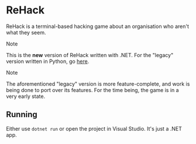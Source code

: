 # ReHack
ReHack is a terminal-based hacking game about an organisation who aren't what they seem.

> [!note]
> This is the **new** version of ReHack written with .NET. For the "legacy" version written in Python, go [here](WinFan3672/ReHackLegacy). 

> [!note]
> The aforementioned "legacy" version is more feature-complete, and work is being done to port over its features. For the time being, the game is in a very early state.


## Running
Either use `dotnet run` or open the project in Visual Studio. It's just a .NET app.

